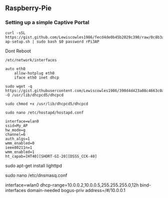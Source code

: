 ## Raspberry-Pie

### Setting up a simple Captive Portal

```
curl -sSL https://gist.github.com/Lewiscowles1986/fecd4de0b45b2029c390/raw/0c8b3af3530a35db9ab958defe9629cb5ea99972/rPi3-ap-setup.sh | sudo bash $0 password rPi3AP
```

Dont Reboot

```
/etc/network/interfaces
```

```
auto eth0
    allow-hotplug eth0
    iface eth0 inet dhcp
```

```
sudo wget -q https://gist.githubusercontent.com/Lewiscowles1986/390d4d423a08c4663c0ada0adfe04cdb/raw/5b41bc95d1d483b48e119db64e0603eefaec57ff/dhcpcd.sh -O /usr/lib/dhcpcd5/dhcpcd
```

```
sudo chmod +x /usr/lib/dhcpcd5/dhcpcd
```

```
sudo nano /etc/hostapd/hostapd.conf
```

```
interface=wlan0
ssid=My_AP
hw_mode=g
channel=6
auth_algs=1
wmm_enabled=0
ieee80211n=1
wmm_enabled=1
ht_capab=[HT40][SHORT-GI-20][DSSS_CCK-40]
```

sudo apt-get install lighttpd

sudo nano /etc/dnsmasq.conf

interface=wlan0
dhcp-range=10.0.0.2,10.0.0.5,255.255.255.0,12h
bind-interfaces
domain-needed
bogus-priv
address=/#/10.0.0.1











